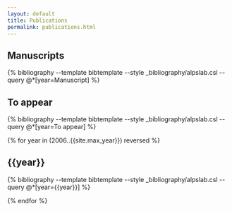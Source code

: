```yaml
---
layout: default
title: Publications
permalink: publications.html
---
```

## Manuscripts

{% bibliography --template bibtemplate --style _bibliography/alpslab.csl --query @*[year=Manuscript] %}

## To appear

{% bibliography --template bibtemplate --style _bibliography/alpslab.csl --query @*[year=To appear] %}

{% for year in (2006..{{site.max_year}}) reversed %}

<a class="subtle_link" name="{{year}}"></a>
## {{year}}

{% bibliography --template bibtemplate --style _bibliography/alpslab.csl --query @*[year={{year}}] %}

{% endfor %}
